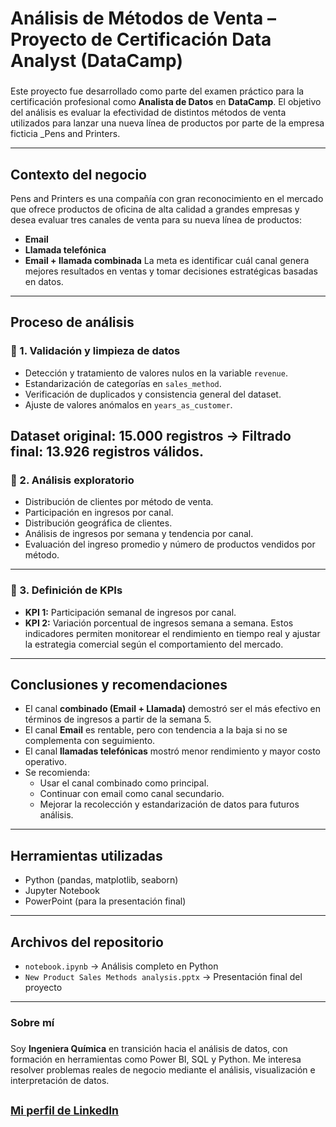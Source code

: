 # Análisis de Métodos de Venta – Proyecto de Certificación Data Analyst (DataCamp)

###
Este proyecto fue desarrollado como parte del examen práctico para la certificación profesional como **Analista de Datos** en **DataCamp**. El objetivo del análisis es evaluar la efectividad de distintos métodos de venta utilizados para lanzar una nueva línea de productos por parte de la empresa ficticia _Pens and Printers.

---
## Contexto del negocio
Pens and Printers  es una compañía con gran reconocimiento en el mercado que ofrece productos de oficina de alta calidad a grandes empresas y desea evaluar tres canales de venta para su nueva línea de productos:
- **Email**  
- **Llamada telefónica**  
- **Email + llamada combinada**
La meta es identificar cuál canal genera mejores resultados en ventas y tomar decisiones estratégicas basadas en datos.
---
## Proceso de análisis
### 🔹 1. Validación y limpieza de datos
- Detección y tratamiento de valores nulos en la variable `revenue`.
- Estandarización de categorías en `sales_method`.
- Verificación de duplicados y consistencia general del dataset.
- Ajuste de valores anómalos en `years_as_customer`.

Dataset original: 15.000 registros → Filtrado final: 13.926 registros válidos.
---
### 🔹 2. Análisis exploratorio
- Distribución de clientes por método de venta.
- Participación en ingresos por canal.
- Distribución geográfica de clientes.
- Análisis de ingresos por semana y tendencia por canal.
- Evaluación del ingreso promedio y número de productos vendidos por método.
---
### 🔹 3. Definición de KPIs
- **KPI 1:** Participación semanal de ingresos por canal.
- **KPI 2:** Variación porcentual de ingresos semana a semana.
Estos indicadores permiten monitorear el rendimiento en tiempo real y ajustar la estrategia comercial según el comportamiento del mercado.
---
## Conclusiones y recomendaciones
- El canal **combinado (Email + Llamada)** demostró ser el más efectivo en términos de ingresos a partir de la semana 5.
- El canal **Email** es rentable, pero con tendencia a la baja si no se complementa con seguimiento.
- El canal **llamadas telefónicas** mostró menor rendimiento y mayor costo operativo.
- Se recomienda:
  - Usar el canal combinado como principal.
  - Continuar con email como canal secundario.
  - Mejorar la recolección y estandarización de datos para futuros análisis.
---
## Herramientas utilizadas
- Python (pandas, matplotlib, seaborn)
- Jupyter Notebook
- PowerPoint (para la presentación final)
---
## Archivos del repositorio
- `notebook.ipynb` → Análisis completo en Python
- `New Product Sales Methods analysis.pptx` → Presentación final del proyecto
---
### Sobre mí

###
Soy **Ingeniera Química** en transición hacia el análisis de datos, con formación en herramientas como Power BI, SQL y Python. Me interesa resolver problemas reales de negocio mediante el análisis, visualización e interpretación de datos.

<sub> [Mi perfil de LinkedIn](https://www.linkedin.com/in/katherineparrag)</sub>
---

